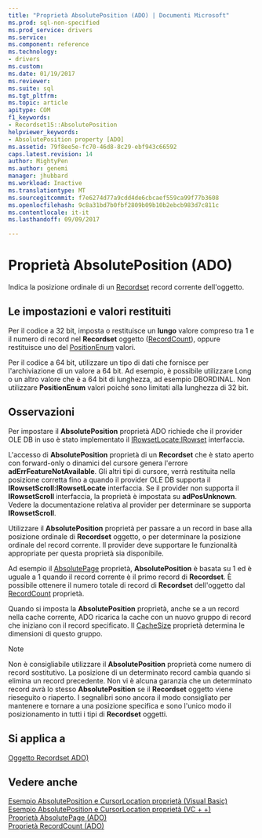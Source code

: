 ```yaml
---
title: "Proprietà AbsolutePosition (ADO) | Documenti Microsoft"
ms.prod: sql-non-specified
ms.prod_service: drivers
ms.service: 
ms.component: reference
ms.technology:
- drivers
ms.custom: 
ms.date: 01/19/2017
ms.reviewer: 
ms.suite: sql
ms.tgt_pltfrm: 
ms.topic: article
apitype: COM
f1_keywords:
- Recordset15::AbsolutePosition
helpviewer_keywords:
- AbsolutePosition property [ADO]
ms.assetid: 79f8ee5e-fc70-46d8-8c29-ebf943c66592
caps.latest.revision: 14
author: MightyPen
ms.author: genemi
manager: jhubbard
ms.workload: Inactive
ms.translationtype: MT
ms.sourcegitcommit: f7e6274d77a9cdd4de6cbcaef559ca99f77b3608
ms.openlocfilehash: 9c8a31bd7b0fbf2809b09b10b2ebcb983d7c811c
ms.contentlocale: it-it
ms.lasthandoff: 09/09/2017

---
```

# <a name="absoluteposition-property-ado"></a>Proprietà AbsolutePosition (ADO)
Indica la posizione ordinale di un [Recordset](../../../ado/reference/ado-api/recordset-object-ado.md) record corrente dell'oggetto.  
  
## <a name="settings-and-return-values"></a>Le impostazioni e valori restituiti  
 Per il codice a 32 bit, imposta o restituisce un **lungo** valore compreso tra 1 e il numero di record nel **Recordset** oggetto ([RecordCount](../../../ado/reference/ado-api/recordcount-property-ado.md)), oppure restituisce uno del [ PositionEnum](../../../ado/reference/ado-api/positionenum.md) valori.  
  
 Per il codice a 64 bit, utilizzare un tipo di dati che fornisce per l'archiviazione di un valore a 64 bit. Ad esempio, è possibile utilizzare Long o un altro valore che è a 64 bit di lunghezza, ad esempio DBORDINAL. Non utilizzare **PositionEnum** valori poiché sono limitati alla lunghezza di 32 bit.  
  
## <a name="remarks"></a>Osservazioni  
 Per impostare il **AbsolutePosition** proprietà ADO richiede che il provider OLE DB in uso è stato implementato il [IRowsetLocate:IRowset](https://msdn.microsoft.com/library/windows/desktop/ms721190.aspx) interfaccia.  
  
 L'accesso di **AbsolutePosition** proprietà di un **Recordset** che è stato aperto con forward-only o dinamici del cursore genera l'errore **adErrFeatureNotAvailable**. Gli altri tipi di cursore, verrà restituita nella posizione corretta fino a quando il provider OLE DB supporta il **IRowsetScroll:IRowsetLocate** interfaccia. Se il provider non supporta il **IRowsetScroll** interfaccia, la proprietà è impostata su **adPosUnknown**. Vedere la documentazione relativa al provider per determinare se supporta **IRowsetScroll**.  
  
 Utilizzare il **AbsolutePosition** proprietà per passare a un record in base alla posizione ordinale di **Recordset** oggetto, o per determinare la posizione ordinale del record corrente. Il provider deve supportare le funzionalità appropriate per questa proprietà sia disponibile.  
  
 Ad esempio il [AbsolutePage](../../../ado/reference/ado-api/absolutepage-property-ado.md) proprietà, **AbsolutePosition** è basata su 1 ed è uguale a 1 quando il record corrente è il primo record di **Recordset**. È possibile ottenere il numero totale di record di **Recordset** dell'oggetto dal [RecordCount](../../../ado/reference/ado-api/recordcount-property-ado.md) proprietà.  
  
 Quando si imposta la **AbsolutePosition** proprietà, anche se a un record nella cache corrente, ADO ricarica la cache con un nuovo gruppo di record che iniziano con il record specificato. Il [CacheSize](../../../ado/reference/ado-api/cachesize-property-ado.md) proprietà determina le dimensioni di questo gruppo.  
  
> [!NOTE]
>  Non è consigliabile utilizzare il **AbsolutePosition** proprietà come numero di record sostitutivo. La posizione di un determinato record cambia quando si elimina un record precedente. Non vi è alcuna garanzia che un determinato record avrà lo stesso **AbsolutePosition** se il **Recordset** oggetto viene rieseguito o riaperto. I segnalibri sono ancora il modo consigliato per mantenere e tornare a una posizione specifica e sono l'unico modo il posizionamento in tutti i tipi di **Recordset** oggetti.  
  
## <a name="applies-to"></a>Si applica a  
 [Oggetto Recordset ADO)](../../../ado/reference/ado-api/recordset-object-ado.md)  
  
## <a name="see-also"></a>Vedere anche  
 [Esempio AbsolutePosition e CursorLocation proprietà (Visual Basic)](../../../ado/reference/ado-api/absoluteposition-and-cursorlocation-properties-example-vb.md)   
 [Esempio AbsolutePosition e CursorLocation proprietà (VC + +)](../../../ado/reference/ado-api/absoluteposition-and-cursorlocation-properties-example-vc.md)   
 [Proprietà AbsolutePage (ADO)](../../../ado/reference/ado-api/absolutepage-property-ado.md)   
 [Proprietà RecordCount (ADO)](../../../ado/reference/ado-api/recordcount-property-ado.md)

